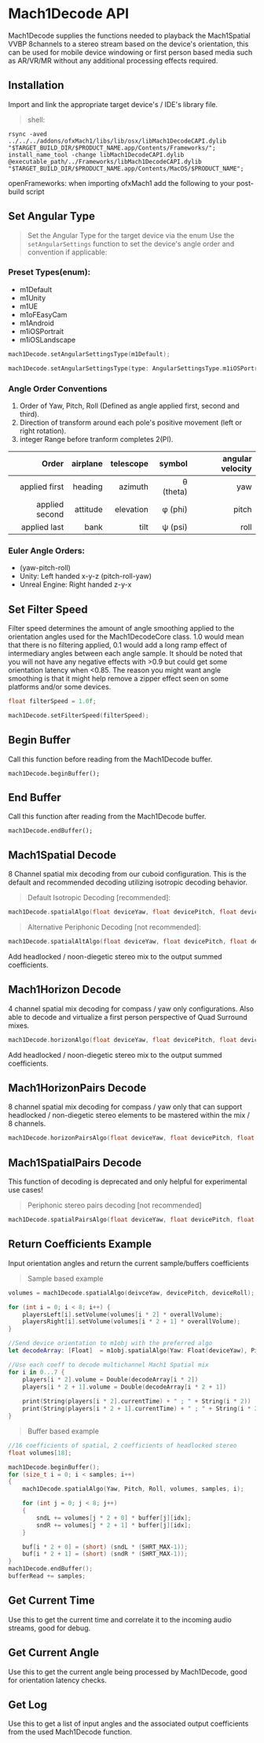 # Mach1Decode API

Mach1Decode supplies the functions needed to playback the Mach1Spatial VVBP 8channels to a stereo stream based on the device's orientation, this can be used for mobile device windowing or first person based media such as AR/VR/MR without any additional processing effects required.

## Installation
Import and link the appropriate target device's / IDE's library file. 

> shell:

```
rsync -aved  ../../../addons/ofxMach1/libs/lib/osx/libMach1DecodeCAPI.dylib  "$TARGET_BUILD_DIR/$PRODUCT_NAME.app/Contents/Frameworks/";
install_name_tool -change libMach1DecodeCAPI.dylib @executable_path/../Frameworks/libMach1DecodeCAPI.dylib "$TARGET_BUILD_DIR/$PRODUCT_NAME.app/Contents/MacOS/$PRODUCT_NAME";
```
<aside class="notice">openFrameworks: when importing ofxMach1 add the following to your post-build script</aside>

## Set Angular Type
> Set the Angular Type for the target device via the enum
Use the `setAngularSettings` function to set the device's angle order and convention if applicable:

### Preset Types(enum):
 - m1Default
 - m1Unity
 - m1UE
 - m1oFEasyCam
 - m1Android
 - m1iOSPortrait
 - m1iOSLandscape

```cpp
mach1Decode.setAngularSettingsType(m1Default);
```
<!-- ```android
mach1Decode.setAngularSettingsType(Mach1Decode::AngularSettingsType::m1Android);
``` -->

```swift
mach1Decode.setAngularSettingsType(type: AngularSettingsType.m1iOSPortrait)
```

### Angle Order Conventions
1. Order of Yaw, Pitch, Roll (Defined as angle applied first, second and third).
2. Direction of transform around each pole's positive movement (left or right rotation).
3. integer Range before tranform completes 2(PI).

| Order        | airplane      | telescope | symbol | angular velocity |
| -------------:| -------------:| ---------:| ------:| ----------------:| 
| applied first | heading | azimuth   | θ (theta) |         yaw         |
| applied second      | attitude      | elevation | φ (phi) | pitch |
| applied last | bank | tilt    | ψ (psi) | roll |

### Euler Angle Orders:
- (yaw-pitch-roll)
- Unity: Left handed x-y-z (pitch-roll-yaw)
- Unreal Engine: Right handed z-y-x 

## Set Filter Speed
Filter speed determines the amount of angle smoothing applied to the orientation angles used for the Mach1DecodeCore class. 1.0 would mean that there is no filtering applied, 0.1 would add a long ramp effect of intermediary angles between each angle sample. It should be noted that you will not have any negative effects with >0.9 but could get some orientation latency when <0.85. The reason you might want angle smoothing is that it might help remove a zipper effect seen on some platforms and/or some devices.

```cpp
float filterSpeed = 1.0f;

mach1Decode.setFilterSpeed(filterSpeed);
```

## Begin Buffer
Call this function before reading from the Mach1Decode buffer.

```
mach1Decode.beginBuffer();
```
## End Buffer
Call this function after reading from the Mach1Decode buffer.

```
mach1Decode.endBuffer();
```


## Mach1Spatial Decode
8 Channel spatial mix decoding from our cuboid configuration. 
This is the default and recommended decoding utilizing isotropic decoding behavior.

> Default Isotropic Decoding [recommended]: 

```cpp
mach1Decode.spatialAlgo(float deviceYaw, float devicePitch, float deviceRoll, int bufferSize = 0, int sampleIndex = 0);
```

> Alternative Periphonic Decoding [not recommended]:

```cpp
mach1Decode.spatialAltAlgo(float deviceYaw, float devicePitch, float deviceRoll, int bufferSize = 0, int sampleIndex = 0);
```

Add headlocked / noon-diegetic stereo mix to the output summed coefficients.

## Mach1Horizon Decode
4 channel spatial mix decoding for compass / yaw only configurations.
Also able to decode and virtualize a first person perspective of Quad Surround mixes. 

```cpp
mach1Decode.horizonAlgo(float deviceYaw, float devicePitch, float deviceRoll, int bufferSize = 0, int sampleIndex = 0);
```

Add headlocked / noon-diegetic stereo mix to the output summed coefficients.

## Mach1HorizonPairs Decode
8 channel spatial mix decoding for compass / yaw only that can support headlocked / non-diegetic stereo elements to be mastered within the mix / 8 channels.

```cpp
mach1Decode.horizonPairsAlgo(float deviceYaw, float devicePitch, float deviceRoll, int bufferSize = 0, int sampleIndex = 0);
```

## Mach1SpatialPairs Decode
<aside class="warning">This function of decoding is deprecated and only helpful for experimental use cases!</aside>

> Periphonic stereo pairs decoding [not recommended]

```cpp
mach1Decode.spatialPairsAlgo(float deviceYaw, float devicePitch, float deviceRoll, int bufferSize = 0, int sampleIndex = 0);
```

## Return Coefficients Example
Input orientation angles and return the current sample/buffers coefficients

> Sample based example

```cpp
volumes = mach1Decode.spatialAlgo(deivceYaw, devicePitch, deviceRoll);

for (int i = 0; i < 8; i++) {
    playersLeft[i].setVolume(volumes[i * 2] * overallVolume);
    playersRight[i].setVolume(volumes[i * 2 + 1] * overallVolume);
}
```

```swift
//Send device orientation to m1obj with the preferred algo
let decodeArray: [Float]  = m1obj.spatialAlgo(Yaw: Float(deviceYaw), Pitch: Float(devicePitch), Roll: Float(deviceRoll))

//Use each coeff to decode multichannel Mach1 Spatial mix
for i in 0...7 {
    players[i * 2].volume = Double(decodeArray[i * 2])
    players[i * 2 + 1].volume = Double(decodeArray[i * 2 + 1])
    
    print(String(players[i * 2].currentTime) + " ; " + String(i * 2))
    print(String(players[i * 2 + 1].currentTime) + " ; " + String(i * 2 + 1))
}
```

> Buffer based example

```cpp
//16 coefficients of spatial, 2 coefficients of headlocked stereo
float volumes[18];

mach1Decode.beginBuffer();
for (size_t i = 0; i < samples; i++)
{
    mach1Decode.spatialAlgo(Yaw, Pitch, Roll, volumes, samples, i);

    for (int j = 0; j < 8; j++)
    {
        sndL += volumes[j * 2 + 0] * buffer[j][idx];
        sndR += volumes[j * 2 + 1] * buffer[j][idx];
    }

    buf[i * 2 + 0] = (short) (sndL * (SHRT_MAX-1));
    buf[i * 2 + 1] = (short) (sndR * (SHRT_MAX-1));
}
mach1Decode.endBuffer();
bufferRead += samples;
```

## Get Current Time

Use this to get the current time and correlate it to the incoming audio streams, good for debug. 

## Get Current Angle

Use this to get the current angle being processed by Mach1Decode, good for orientation latency checks. 

## Get Log

Use this to get a list of input angles and the associated output coefficients from the used Mach1Decode function.